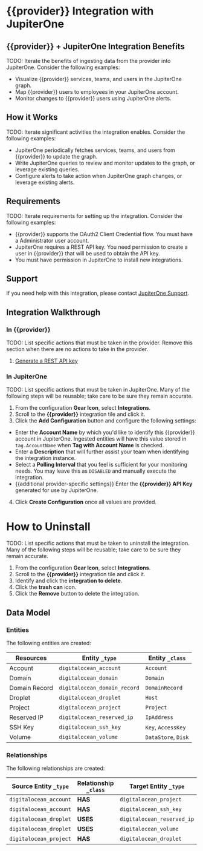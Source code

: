# {{provider}} Integration with JupiterOne

## {{provider}} + JupiterOne Integration Benefits

TODO: Iterate the benefits of ingesting data from the provider into JupiterOne.
Consider the following examples:

- Visualize {{provider}} services, teams, and users in the JupiterOne graph.
- Map {{provider}} users to employees in your JupiterOne account.
- Monitor changes to {{provider}} users using JupiterOne alerts.

## How it Works

TODO: Iterate significant activities the integration enables. Consider the
following examples:

- JupiterOne periodically fetches services, teams, and users from {{provider}}
  to update the graph.
- Write JupiterOne queries to review and monitor updates to the graph, or
  leverage existing queries.
- Configure alerts to take action when JupiterOne graph changes, or leverage
  existing alerts.

## Requirements

TODO: Iterate requirements for setting up the integration. Consider the
following examples:

- {{provider}} supports the OAuth2 Client Credential flow. You must have a
  Administrator user account.
- JupiterOne requires a REST API key. You need permission to create a user in
  {{provider}} that will be used to obtain the API key.
- You must have permission in JupiterOne to install new integrations.

## Support

If you need help with this integration, please contact
[JupiterOne Support](https://support.jupiterone.io).

## Integration Walkthrough

### In {{provider}}

TODO: List specific actions that must be taken in the provider. Remove this
section when there are no actions to take in the provider.

1. [Generate a REST API key](https://example.com/docs/generating-api-keys)

### In JupiterOne

TODO: List specific actions that must be taken in JupiterOne. Many of the
following steps will be reusable; take care to be sure they remain accurate.

1. From the configuration **Gear Icon**, select **Integrations**.
2. Scroll to the **{{provider}}** integration tile and click it.
3. Click the **Add Configuration** button and configure the following settings:

- Enter the **Account Name** by which you'd like to identify this {{provider}}
  account in JupiterOne. Ingested entities will have this value stored in
  `tag.AccountName` when **Tag with Account Name** is checked.
- Enter a **Description** that will further assist your team when identifying
  the integration instance.
- Select a **Polling Interval** that you feel is sufficient for your monitoring
  needs. You may leave this as `DISABLED` and manually execute the integration.
- {{additional provider-specific settings}} Enter the **{{provider}} API Key**
  generated for use by JupiterOne.

4. Click **Create Configuration** once all values are provided.

# How to Uninstall

TODO: List specific actions that must be taken to uninstall the integration.
Many of the following steps will be reusable; take care to be sure they remain
accurate.

1. From the configuration **Gear Icon**, select **Integrations**.
2. Scroll to the **{{provider}}** integration tile and click it.
3. Identify and click the **integration to delete**.
4. Click the **trash can** icon.
5. Click the **Remove** button to delete the integration.

<!-- {J1_DOCUMENTATION_MARKER_START} -->
<!--
********************************************************************************
NOTE: ALL OF THE FOLLOWING DOCUMENTATION IS GENERATED USING THE
"j1-integration document" COMMAND. DO NOT EDIT BY HAND! PLEASE SEE THE DEVELOPER
DOCUMENTATION FOR USAGE INFORMATION:

https://github.com/JupiterOne/sdk/blob/main/docs/integrations/development.md
********************************************************************************
-->

## Data Model

### Entities

The following entities are created:

| Resources     | Entity `_type`               | Entity `_class`     |
| ------------- | ---------------------------- | ------------------- |
| Account       | `digitalocean_account`       | `Account`           |
| Domain        | `digitalocean_domain`        | `Domain`            |
| Domain Record | `digitalocean_domain_record` | `DomainRecord`      |
| Droplet       | `digitalocean_droplet`       | `Host`              |
| Project       | `digitalocean_project`       | `Project`           |
| Reserved IP   | `digitalocean_reserved_ip`   | `IpAddress`         |
| SSH Key       | `digitalocean_ssh_key`       | `Key`, `AccessKey`  |
| Volume        | `digitalocean_volume`        | `DataStore`, `Disk` |

### Relationships

The following relationships are created:

| Source Entity `_type`  | Relationship `_class` | Target Entity `_type`      |
| ---------------------- | --------------------- | -------------------------- |
| `digitalocean_account` | **HAS**               | `digitalocean_project`     |
| `digitalocean_account` | **HAS**               | `digitalocean_ssh_key`     |
| `digitalocean_droplet` | **USES**              | `digitalocean_reserved_ip` |
| `digitalocean_droplet` | **USES**              | `digitalocean_volume`      |
| `digitalocean_project` | **HAS**               | `digitalocean_droplet`     |

<!--
********************************************************************************
END OF GENERATED DOCUMENTATION AFTER BELOW MARKER
********************************************************************************
-->
<!-- {J1_DOCUMENTATION_MARKER_END} -->
